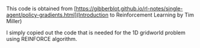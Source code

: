 This code is obtained from [https://gibberblot.github.io/rl-notes/single-agent/policy-gradients.html](Introduction to Reinforcement Learning by Tim Miller)

I simply copied out the code that is needed for the 1D gridworld problem using REINFORCE algorithm.